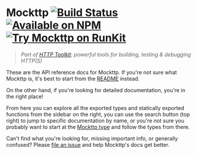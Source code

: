 # Mockttp [![Build Status](https://github.com/httptoolkit/mockttp/workflows/CI/badge.svg)](https://github.com/httptoolkit/mockttp/actions) [![Available on NPM](https://img.shields.io/npm/v/mockttp.svg)](https://npmjs.com/package/mockttp)  [![Try Mockttp on RunKit](https://badge.runkitcdn.com/mockttp.svg)](https://npm.runkit.com/mockttp)

> _Part of [HTTP Toolkit](https://httptoolkit.com): powerful tools for building, testing & debugging HTTP(S)_

These are the API reference docs for Mockttp. If you're not sure what Mockttp is, it's best to start from the [README](https://github.com/httptoolkit/mockttp/#readme) instead.

On the other hand, if you're looking for detailed documentation, you're in the right place!

From here you can explore all the exported types and statically exported functions from the sidebar on the right, you can use the search button (top right) to jump to specific documentation by name, or you're not sure you probably want to start at the [Mockttp type](./interfaces/Mockttp.html) and follow the types from there.

Can't find what you're looking for, missing important info, or generally confused? Please [file an issue](https://github.com/httptoolkit/mockttp/issues/new) and help Mockttp's docs get better.